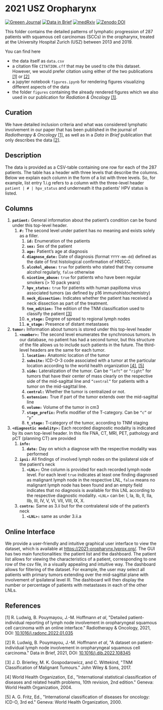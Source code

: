 # 2021 USZ Oropharynx

[![Greeen Journal](https://img.shields.io/badge/Rad%20Onc-j.radonc.2022.01.035-3e6e0e)](https://doi.org/10.1016/j.radonc.2022.01.035)
[![Data in Brief](https://img.shields.io/badge/DiB-10.1016%2Fj.dib.2022.108345-orange)](https://doi.org/10.1016/j.dib.2022.108345)
[![medRxiv](https://img.shields.io/badge/medR%CF%87iv-2021.12.01.21267001-0e4c92)](https://doi.org/10.1101/2021.12.01.21267001)
[![Zenodo DOI](https://img.shields.io/badge/DOI-10.5281%2Fzenodo.5833835-informational)](https://doi.org/10.5281/zenodo.5833835)

This folder contains the detailed patterns of lymphatic progression of 287 patients with squamous cell carcinomas (SCCs) in the oropharynx, treated at the University Hospital Zurich (USZ) between 2013 and 2019.

You can find here

* the data itself as `data.csv`
* a citation file `CITATION.cff` that may be used to cite this dataset. However, we would prefer citation using either of the two publications [[1]](#1) or [[2]](#2)
* a jupyter notebook `figures.ipynb` for rendering figures visualizing different aspects of the data
* the folder `figures` containing the already rendered figures which we also used in our publication for *Radiation & Oncology* [[1]](#1).


## Curation

We have detailed inclusion criteria and what was considered lymphatic involvement in our paper that has been published in the journal of *Radiotherapy & Oncology* [[1]](#1), as well as in a *Data in Brief* publication that only describes the data [[2]](#2).


## Description

The data is provided as a CSV-table containing one row for each of the 287 patients. The table has a header with three levels that describe the columns. Below we explain each column in the form of a list with three levels. So, for example, list entry 1.i.g refers to a column with the three-level header `patient | # | hpv_status` and underneath it tha patients' HPV status is listed.


## Columns

1. **`patient:`** General information about the patient’s condition can be found under this top-level header.
    1. **`#:`** The second level under patient has no meaning and exists solely as a filler.
        1. **`id:`** Enumeration of the patients
        1. **`sex:`** Sex of the patient
        1. **`age:`** Patient’s age at diagnosis
        1. **`diagnose_date:`** Date of diagnosis (format `YYYY-mm-dd`) defined as the date of first histological confirmation of HNSCC.
        1. **`alcohol_abuse:`** `true` for patients who stated that they consume alcohol regularly, `false` otherwise
        1. **`nicotine_abuse:`** `true` for patients who have been regular smokers (> 10 pack years)
        1. **`hpv_status:`** `true` for patients with human papilloma virus associated tumors (as defined by p16 immunohistochemistry)
        1. **`neck_dissection:`** Indicates whether the patient has received a neck dissection as part of the treatment.
        1. **`tnm_edition:`** The edition of the TNM classification used to classify the patient [[3]](#3)
        1. **`n_stage:`** Degree of spread to regional lymph nodes
        1. **`m_stage:`** Presence of distant metastases
2. **`tumor:`** Information about tumors is stored under this top-level header
    1. **`<number>:`** The second level enumerates the synchronous tumors. In our database, no patient has had a second tumor, but this structure of the file allows us to include such patients in the future. The third-level headers are the same for each tumor.
        1. **`location:`** Anatomic location of the tumor
        1. **`subsite:`** ICD-O-3 code associated with a tumor at the particular location according to the world health organization [[4]](#4), [[5]](#5)
        1. **`side:`** Lateralization of the tumor. Can be `“left”` or `“right”` for tumors that have their center of mass clearly on the respective side of the mid-sagittal line and `“central”` for patients with a tumor on the mid-sagittal line.
        2. **`central:`** Whether the tumor is centralized or not.
        3. **`extension:`** True if part of the tumor extends over the mid-sagittal line
        4. **`volume:`** Volume of the tumor in cm3
        5. **`stage_prefix:`** Prefix modifier of the T-category. Can be `“c”` or `“p”`
        6. **`t_stage:`** T-category of the tumor, according to TNM staging
3. **`<diagnostic modality>:`** Each recorded diagnostic modality is indicated by its own top-level header. In this file FNA, CT, MRI, PET, pathology and pCT (planning CT) are provided
    1. **`info:`** 
        1. **`date:`** Day on which a diagnose with the respective modality was performed
    2. **`ipsi:`** All findings of involved lymph nodes on the ipsilateral side of the patient’s neck
        1. **`<LNL>:`** One column is provided for each recorded lymph node level. For each level `true` indicates at least one finding diagnosed as malignant lymph node in the respective LNL, `false` means no malignant lymph node has been found and an empty field indicates that no diagnosis is available for this LNL according to the respective diagnostic modality. `<LNL>` can be: I, Ia, Ib, II, IIa, IIb, III, IV, V, VI, VII, VIII, IX, X.
    3. **`contra:`** Same as 3.ii but for the contralateral side of the patient’s neck
        1. **`<LNL>:`** same as under 3.ii.a


## Online Interface

We provide a user-friendly and intuitive graphical user interface to view the dataset, which is available at https://2021-oropharynx.lyprox.org/. The GUI has two main functionalities: the patient list and the dashboard. The patient list allows for viewing the characteristics of a patient, corresponding to one row of the csv file, in a visually appealing and intuitive way. The dashboard allows for filtering of the dataset. For example, the user may select all patients with primary tumors extending over the mid-sagittal plane with involvement of ipsilateral level III. The dashboard will then display the number or percentage of patients with metastases in each of the other LNLs.


## References

<a id="1">[1]</a>
R. Ludwig, B. Pouymayou, J.-M. Hoffmann *et al*, 
"Detailed patient-individual reporting of lymph node involvement in oropharyngeal squamous cell carcinoma with an online interface." 
Radiotherapy & Oncology, 2021, DOI: [10.1016/j.radonc.2022.01.035](https://doi.org/10.1016/j.radonc.2022.01.035)

<a id="2">[2]</a>
R. Ludwig, B. Pouymayou, J.-M. Hoffmann *et al*, 
"A dataset on patient-individual lymph node involvement in oropharyngeal squamous cell carcinoma." 
Data in Brief, 2021, DOI: [10.1016/j.dib.2022.108345](https://doi.org/10.1016/j.dib.2022.108345)

<a id="3">[3]</a>
J. D. Brierley, M. K. Gospodarowicz, and C. Wittekind, 
"TNM Classification of Malignant Tumours." 
John Wiley & Sons, 2017.

<a id="4">[4]</a>
World Health Organization, Ed., 
"International statistical classification of diseases and related health problems, 10th revision, 2nd edition." 
Geneva: World Health Organization, 2004.

<a id="5">[5]</a>
A. G. Fritz, Ed., 
"International classification of diseases for oncology: ICD-O, 3rd ed." 
Geneva: World Health Organization, 2000.

